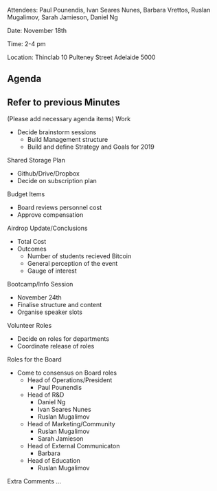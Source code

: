 Attendees: Paul Pounendis, Ivan Seares Nunes, Barbara Vrettos, Ruslan Mugalimov, Sarah Jamieson, Daniel Ng

Date: November 18th

Time: 2-4 pm

Location: Thinclab 10 Pulteney Street Adelaide 5000

Agenda
-----------------------------------------------------------------------------------------------------------------
Refer to previous Minutes
-----------------------------------------------------------------------------------------------------------------

(Please add necessary agenda items)
Work
  - Decide brainstorm sessions
    - Build Management structure
    - Build and define Strategy and Goals for 2019

Shared Storage Plan
  - Github/Drive/Dropbox
  - Decide on subscription plan

Budget Items
  - Board reviews personnel cost
  - Approve compensation

Airdrop Update/Conclusions
  - Total Cost
  - Outcomes
    - Number of students recieved Bitcoin
    - General perception of the event
    - Gauge of interest

Bootcamp/Info Session
  - November 24th
  - Finalise structure and content
  - Organise speaker slots

Volunteer Roles
  - Decide on roles for departments
  - Coordinate release of roles

Roles for the Board
  - Come to consensus on Board roles
    - Head of Operations/President
      - Paul Pounendis
    - Head of R&D 
      - Daniel Ng
      - Ivan Seares Nunes
      - Ruslan Mugalimov
    - Head of Marketing/Community
      - Ruslan Mugalimov
      - Sarah Jamieson
    - Head of External Communicaton
      - Barbara
    - Head of Education
      - Ruslan Mugalimov

Extra Comments ...







  
    

